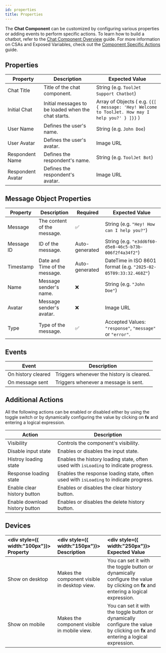 ```yaml
---
id: properties
title: Properties
---
```


The **Chat Component** can be customized by configuring various properties or adding events to perform specific actions. To learn how to build a chatbot, refer to the [Chat Component Overview](/docs/widgets/chat/) guide. For more information on CSAs and Exposed Variables, check out the [Component Specific Actions](/docs/widgets/chat/csa) guide.

## Properties

| Property | Description | Expected Value |
|----------|-------------|--------------- |
| Chat Title | Title of the chat component. | String (e.g. `ToolJet Support Chatbot`) |
| Initial Chat | Initial messages to be loaded when the chat starts. | Array of Objects ( e.g. `{{[ { message: 'Hey! Welcome to ToolJet. How may I help you?' } ]}}` ) |
| User Name | Defines the user's name. | String (e.g. `John Doe`) |
| User Avatar | Defines the user's avatar. | Image URL |
| Respondent Name | Defines the respondent's name. | String (e.g. `ToolJet Bot`) |
| Respondent Avatar | Defines the respondent's avatar. | Image URL |

## Message Object Properties

| Property | Description | Required | Expected Value |
|----------|-------------|----------|----------------|
| Message | The content of the message. | ✅ | String (e.g. `"Hey! How can I help you?"`) |
| Message ID | ID of the message. | Auto-generated | String (e.g. `"e3dd6f60-d5e8-46c5-b73b-006f2f4a34f2"`) |
| Timestamp | Date and Time of the message. | Auto-generated | DateTime in ISO 8601 format (e.g. `"2025-02-05T09:33:32.468Z"`) |
| Name | Message sender's name. | ❌ | String (e.g. `"John Doe"`) |
| Avatar | Message sender's avatar. | ❌ | Image URL |
| Type | Type of the message. | ✅ | Accepted Values: `"response"`, `"message"` or `"error"`. |

## Events

| Event | Description |
|-------|-------------|
| On history cleared | Triggers whenever the history is cleared. |
| On message sent | Triggers whenever a message is sent. |

## Additional Actions

All the following actions can be enabled or disabled either by using the toggle switch or by dynamically configuring the value by clicking on **fx** and entering a logical expression.

| Action | Description |
|--------|-------------|
| Visibility | Controls the component's visibility. |
| Disable input state | Enables or disables the input state. |
| Histroy loading state | Enables the history loading state, often used with `isLoading` to indicate progress. |
| Response loading state | Enables the response loading state, often used with `isLoading` to indicate progress. |
| Enable clear history button | Enables or disables the clear history button. |
| Enable download history button | Enables or disables the delete history button. | 

## Devices

|<div style={{ width:"100px"}}> Property </div> | <div style={{ width:"150px"}}> Description </div> | <div style={{ width:"250px"}}> Expected Value </div>|
|:---------- |:----------- |:----------|
| Show on desktop | Makes the component visible in desktop view. | You can set it with the toggle button or dynamically configure the value by clicking on **fx** and entering a logical expression. |
| Show on mobile | Makes the component visible in mobile view. | You can set it with the toggle button or dynamically configure the value by clicking on **fx** and entering a logical expression. |

